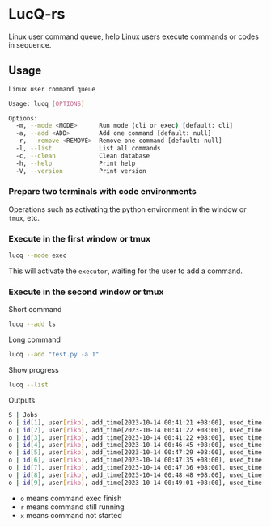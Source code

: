 # LucQ-rs

Linux user command queue, help Linux users execute commands or codes in sequence.

## Usage

```bash
Linux user command queue

Usage: lucq [OPTIONS]

Options:
  -m, --mode <MODE>      Run mode (cli or exec) [default: cli]
  -a, --add <ADD>        Add one command [default: null]
  -r, --remove <REMOVE>  Remove one command [default: null]
  -l, --list             List all commands
  -c, --clean            Clean database
  -h, --help             Print help
  -V, --version          Print version
```

### Prepare two terminals with code environments

Operations such as activating the python environment in the window or `tmux`, etc.

### Execute in the first window or tmux

```bash
lucq --mode exec
```

This will activate the `executor`, waiting for the user to add a command.

### Execute in the second window or tmux

Short command

```bash
lucq --add ls
```

Long command

```bash
lucq --add "test.py -a 1"
```

Show progress

```bash
lucq --list
```

Outputs

```bash
S | Jobs
o | id[1], user[riko], add_time[2023-10-14 00:41:21 +08:00], used_time[0:0:10], command[test.py]
o | id[2], user[riko], add_time[2023-10-14 00:41:22 +08:00], used_time[0:0:10], command[test.py]
o | id[3], user[riko], add_time[2023-10-14 00:41:22 +08:00], used_time[0:0:10], command[test.py]
o | id[4], user[riko], add_time[2023-10-14 00:46:45 +08:00], used_time[0:0:10], command[test.py -a 1]
o | id[5], user[riko], add_time[2023-10-14 00:47:29 +08:00], used_time[0:0:10], command[test.py -a 1]
o | id[6], user[riko], add_time[2023-10-14 00:47:35 +08:00], used_time[0:0:10], command[test.py -a 1]
o | id[7], user[riko], add_time[2023-10-14 00:47:36 +08:00], used_time[0:0:10], command[test.py -a 1]
o | id[8], user[riko], add_time[2023-10-14 00:48:48 +08:00], used_time[0:0:10], command[test.py -a 1]
o | id[9], user[riko], add_time[2023-10-14 00:49:01 +08:00], used_time[0:0:10], command[test.py -a 1]
```

- `o` means command exec finish
- `r` means command still running
- `x` means command not started
